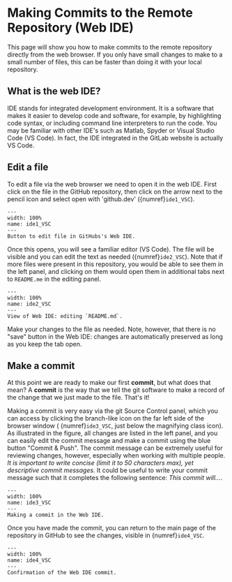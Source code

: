 # Making Commits to the Remote Repository (Web IDE)

This page will show you how to make commits to the remote repository directly from the web browser. If you only have small changes to make to a small number of files, this can be faster than doing it with your local repository.

## What is the web IDE?

IDE stands for integrated development environment. It is a software that makes it easier to develop code and software, for example, by highlighting code syntax, or including command line interpreters to run the code. You may be familiar with other IDE's such as Matlab, Spyder or Visual Studio Code (VS Code). In fact, the IDE integrated in the GitLab website is actually VS Code.

## Edit a file

To edit a file via the web browser we need to open it in the web IDE. First click on the file in the GitHub repository, then click on the arrow next to the pencil icon and select open with 'github.dev' ({numref}`ide1_VSC`).

```{figure} https://files.mude.citg.tudelft.nl/ide1.png
---
width: 100%
name: ide1_VSC
---
Button to edit file in GitHubs's Web IDE.
```

Once this opens, you will see a familiar editor (VS Code). The file will be visible and you can edit the text as needed ({numref}`ide2_VSC`). Note that if more files were present in this repository, you would be able to see them in the left panel, and clicking on them would open them in additional tabs next to `README.me` in the editing panel.

```{figure} https://files.mude.citg.tudelft.nl/ide2.png
---
width: 100%
name: ide2_VSC
---
View of Web IDE: editing `README.md`.
```

Make your changes to the file as needed. Note, however, that there is no "save" button in the Web IDE: changes are automatically preserved as long as you keep the tab open.

## Make a commit

At this point we are ready to make our first **commit**, but what does that mean? A **commit** is the way that we tell the git software to make a record of the change that we just made to the file. That's it!

Making a commit is very easy via the git Source Control panel, which you can access by clicking the branch-like icon on the far left side of the browser window ( {numref}`ide3_VSC`, just below the magnifying class icon). As illustrated in the figure, all changes are listed in the left panel, and you can easily edit the commit message and make a commit using the blue button "Commit & Push". The commit message can be extremely useful for reviewing changes, however, especially when working with multiple people. *It is important to write concise (limit it to 50 characters max), yet descriptive commit messages.* It could be useful to write your commit message such that it completes the following sentence: _This commit will..._.

```{figure} https://files.mude.citg.tudelft.nl/ide3.png
---
width: 100%
name: ide3_VSC
---
Making a commit in the Web IDE.
```

Once you have made the commit, you can return to the main page of the repository in GitHub to see the changes, visible in {numref}`ide4_VSC`.

```{figure} https://files.mude.citg.tudelft.nl/ide4.png
---
width: 100%
name: ide4_VSC
---
Confirmation of the Web IDE commit.
```
